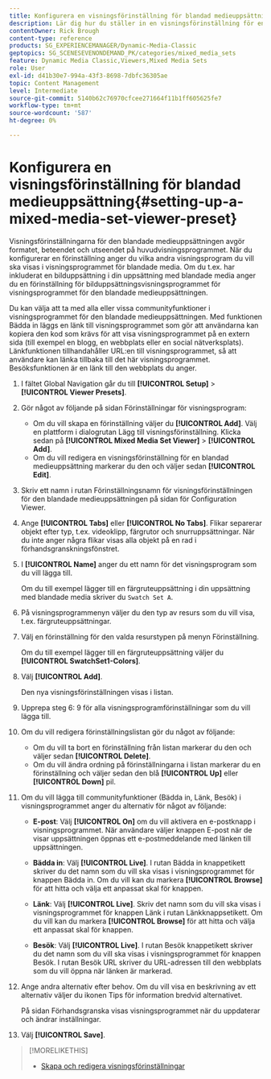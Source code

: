```yaml
---
title: Konfigurera en visningsförinställning för blandad medieuppsättning
description: Lär dig hur du ställer in en visningsförinställning för en blandad medieuppsättning i Adobe Dynamic Media Classic.
contentOwner: Rick Brough
content-type: reference
products: SG_EXPERIENCEMANAGER/Dynamic-Media-Classic
geptopics: SG_SCENESEVENONDEMAND_PK/categories/mixed_media_sets
feature: Dynamic Media Classic,Viewers,Mixed Media Sets
role: User
exl-id: d41b30e7-994a-43f3-8698-7dbfc36305ae
topic: Content Management
level: Intermediate
source-git-commit: 5140b62c76970cfcee271664f11b1ff605625fe7
workflow-type: tm+mt
source-wordcount: '587'
ht-degree: 0%

---
```


# Konfigurera en visningsförinställning för blandad medieuppsättning{#setting-up-a-mixed-media-set-viewer-preset}

Visningsförinställningarna för den blandade medieuppsättningen avgör formatet, beteendet och utseendet på huvudvisningsprogrammet. När du konfigurerar en förinställning anger du vilka andra visningsprogram du vill ska visas i visningsprogrammet för blandade media. Om du t.ex. har inkluderat en bilduppsättning i din uppsättning med blandade media anger du en förinställning för bilduppsättningsvisningsprogrammet för visningsprogrammet för den blandade medieuppsättningen.

Du kan välja att ta med alla eller vissa communityfunktioner i visningsprogrammet för den blandade medieuppsättningen. Med funktionen Bädda in läggs en länk till visningsprogrammet som gör att användarna kan kopiera den kod som krävs för att visa visningsprogrammet på en extern sida (till exempel en blogg, en webbplats eller en social nätverksplats). Länkfunktionen tillhandahåller URL:en till visningsprogrammet, så att användare kan länka tillbaka till det här visningsprogrammet. Besöksfunktionen är en länk till den webbplats du anger.

1. I fältet Global Navigation går du till **[!UICONTROL Setup]** > **[!UICONTROL Viewer Presets]**.
1. Gör något av följande på sidan Förinställningar för visningsprogram:

   * Om du vill skapa en förinställning väljer du **[!UICONTROL Add]**. Välj en plattform i dialogrutan Lägg till visningsförinställning. Klicka sedan på **[!UICONTROL Mixed Media Set Viewer]** > **[!UICONTROL Add]**.
   * Om du vill redigera en visningsförinställning för en blandad medieuppsättning markerar du den och väljer sedan **[!UICONTROL Edit]**.

1. Skriv ett namn i rutan Förinställningsnamn för visningsförinställningen för den blandade medieuppsättningen på sidan för Configuration Viewer.
1. Ange **[!UICONTROL Tabs]** eller **[!UICONTROL No Tabs]**. Flikar separerar objekt efter typ, t.ex. videoklipp, färgrutor och snurruppsättningar. När du inte anger några flikar visas alla objekt på en rad i förhandsgranskningsfönstret.
1. I **[!UICONTROL Name]** anger du ett namn för det visningsprogram som du vill lägga till.

   Om du till exempel lägger till en färgruteuppsättning i din uppsättning med blandade media skriver du `Swatch Set A`.

1. På visningsprogrammenyn väljer du den typ av resurs som du vill visa, t.ex. färgruteuppsättningar.
1. Välj en förinställning för den valda resurstypen på menyn Förinställning.

   Om du till exempel lägger till en färgruteuppsättning väljer du **[!UICONTROL SwatchSet1-Colors]**.

1. Välj **[!UICONTROL Add]**.

   Den nya visningsförinställningen visas i listan.

1. Upprepa steg 6: 9 för alla visningsprogramförinställningar som du vill lägga till.
1. Om du vill redigera förinställningslistan gör du något av följande:

   * Om du vill ta bort en förinställning från listan markerar du den och väljer sedan **[!UICONTROL Delete]**.
   * Om du vill ändra ordning på förinställningarna i listan markerar du en förinställning och väljer sedan den blå **[!UICONTROL Up]** eller **[!UICONTROL Down]** pil.

1. Om du vill lägga till communityfunktioner (Bädda in, Länk, Besök) i visningsprogrammet anger du alternativ för något av följande:

   * **E-post**: Välj **[!UICONTROL On]** om du vill aktivera en e-postknapp i visningsprogrammet. När användare väljer knappen E-post när de visar uppsättningen öppnas ett e-postmeddelande med länken till uppsättningen.

   * **Bädda in**: Välj **[!UICONTROL Live]**. I rutan Bädda in knappetikett skriver du det namn som du vill ska visas i visningsprogrammet för knappen Bädda in. Om du vill kan du markera **[!UICONTROL Browse]** för att hitta och välja ett anpassat skal för knappen.

   * **Länk**: Välj **[!UICONTROL Live]**. Skriv det namn som du vill ska visas i visningsprogrammet för knappen Länk i rutan Länkknappsetikett. Om du vill kan du markera **[!UICONTROL Browse]** för att hitta och välja ett anpassat skal för knappen.

   * **Besök**: Välj **[!UICONTROL Live]**. I rutan Besök knappetikett skriver du det namn som du vill ska visas i visningsprogrammet för knappen Besök. I rutan Besök URL skriver du URL-adressen till den webbplats som du vill öppna när länken är markerad.

1. Ange andra alternativ efter behov. Om du vill visa en beskrivning av ett alternativ väljer du ikonen Tips för information bredvid alternativet.

   På sidan Förhandsgranska visas visningsprogrammet när du uppdaterar och ändrar inställningar.

1. Välj **[!UICONTROL Save]**.

>[!MORELIKETHIS]
>
>* [Skapa och redigera visningsförinställningar](application-setup.md#adding_and_editing_viewer_presets)
